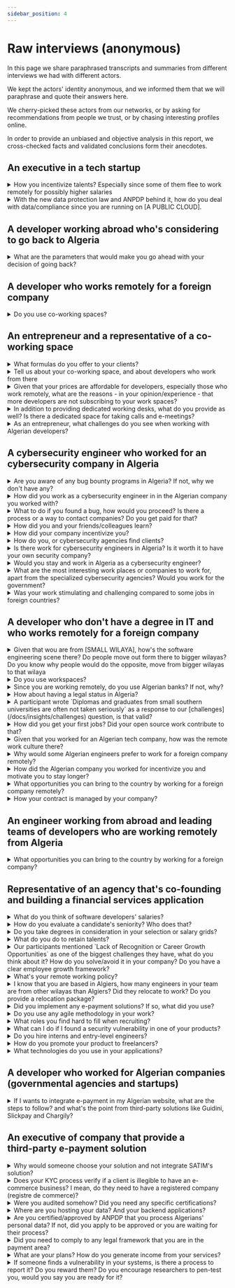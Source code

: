 ```yaml
---
sidebar_position: 4
---
```


# Raw interviews (anonymous)

In this page we share paraphrased transcripts and summaries from different interviews we had with different actors.

We kept the actors' identity anonymous, and we informed them that we will paraphrase and quote their answers here.

We cherry-picked these actors from our networks, or by asking for recommendations from people we trust, or by chasing interesting profiles online.

In order to provide an unbiased and objective analysis in this report, we cross-checked facts and validated conclusions form their anecdotes.

## An executive in a tech startup 

<details>
    <summary>
    How you incentivize talents? Especially since some of them flee to work remotely for possibly higher salaries 
    </summary>

    - It is definitely hard to compete with salaries that remote working offer, if you have a startup in Algeria your revenues are in Algerian dinars, you can't match salaries developers can get with remote working positions (especially that they're in foreign currencies with high exchange rates).

    However, to retain talents we increased salaries, and we provide more perks for our developers such as credits to use some VTC services, business SIM cards, career growth and promotion programs, and we offer exceptional *gifts* for our loyal employees.

    We can't really compare salaries to what developers can get from remote working, those who work remotely generally don't pay taxes, and CNAS/CASNOS.
  
</details>

<details>
    <summary>
    With the new data protection law and ANPDP behind it, how do you deal with data/compliance since you are running on [A PUBLIC CLOUD].
    </summary>

    We are aware of the law, and we work with our lawyers to clarify it. We know that there is a process and a document to apply for if you want to move your data to the cloud.
</details>

## A developer working abroad who's considering to go back to Algeria

<details>
    <summary>
    What are the parameters that would make you go ahead with your decision of going back?
    </summary>

    - I want to have a remote job, or a decent business in Algeria. I don't want to have a regular job in Algeria, but have my own business there.
    - I have to have a citizenship, or a permanent settlement permit from the country where I currently live in. Then I will be able to go back in Algeria while still having the freedom of movement, I want to travel for whatever reason I want, anytime I want, and my Algerian passport is not enough.

    But what I'm more concerned about is:

    - My job security here [in the foreign country], labor laws and the economic situation provide a safe and a stable work environment.
    - Algerian laws and bureaucracy and banking systems are unclear, and navigating through them is more challenging with the lack of professionalism of some individuals, if you want to submit a certain application you might be stopped by a random agent stating that this law doesn't exist, or we still didn't receive a notice stating that this law is applicable.
</details>

## A developer who works remotely for a foreign company

<details>
<summary>Do you use co-working spaces?</summary>

No, I prefer to work from home. I don't find working from co-working spaces productive because:

- It's not always quite.
- We had a lot of internet issues, we needed to bring our own 4G modems.
- Commuting might be a challenge, by car we get stuck in traffic.
- It's easier for me to just wake up and start working as early as possible.

However, pricing is not an issue.
</details>

## An entrepreneur and a representative of a co-working space

<details>
<summary>What formulas do you offer to your clients?</summary>

- Renting a desk per day
- A "desk" monthly subscription,
- A "dedicated desk" monthly subscription
- Private office.

Meeting rooms can be booked separately (each membership has its limits).
</details>

<details>
<summary>Tell us about your co-working space, and about developers who work from there</summary>

- We can host up to 30 members in our space. 
- We have [less than 10 developers] working remotely from our office.
- All of our current members work remotely for foreign companies
</details>


<details>
<summary>Given that your prices are affordable for developers, especially those who work remotely, what are the reasons - in your opinion/experience - that more developers are not subscribing to your work spaces?</summary>

- We think that developers do not like to "break their flow", they like to work from their comfort-zones, their homes.
- We think that some developers might be introverts, and don't want to socialize.
</details>

<details>
<summary>In addition to providing dedicated working desks, what do you provide as well? Is there a dedicated space for taking calls and e-meetings?</summary>

Renting desks might not be a very profitable, therefor we offer more services in parallel:

- We organize events and meetups.
- We provide domiciliation services for startups and companies.
- We also run a startups acceleration program.

</details>
<details>

<summary>As an entrepreneur, what challenges do you see when working with Algerian developers?</summary>

- It is hard to evaluate skills and match them with salaries, some developers *"act spoiled"*, they ask for high salaries and they often under-deliver.
- It is very challenging to create a professional specification document (cachier de charges) and to make sure that it's being followed and respected by developers.
- Billing and invoicing are also an issue.
- We have problems with our culture, we lack professionalism in interactions between entrepreneurs/businesses and developers.
</details> 


## A cybersecurity engineer who worked for an cybersecurity company in Algeria

<details>
<summary>Are you aware of any bug bounty programs in Algeria? If not, why we don't have any?</summary>

As far as I know, there are no bug bounty programs in Algeria, such programs require strategic and financial planning and that comes with maturity.

As there are no bug bounty programs, security enthusiasts are not allowed to pentest and scan applications without authorizations and contracts.

To have bug bounty programs, companies have to plan and communicate this, they have to have a good engineering and security culture, then they have to allocate budgets and the right people to manage these programs and to confirm findings before they reward researchers.
</details>

<details>
<summary>How did you work as a cybersecurity engineer in in the Algerian company you worked with?</summary>

My company provides security consulting services, as an engineer I was assigned to projects and missions at clients' sites to either person pentesting, or to work on incident response for detecting and responding to cyberthreats, security breaches or cyberattacks.

We also provided adversary emulation (adversary simulation or threat emulation) tests and services for clients. The company also provides other security-related services such as governance, the deployment, and integration with security and protection solutions.
</details>

<details>
<summary>What to do if you found a bug, how would you proceed? Is there a process or a way to contact companies? Do you get paid for that?</summary>

This has three cases:

- If you are working as a contractor, or you are paid to perform a penetrating: Then you just need to document your findings and your recommendations to your client.
- If you are an external party, and you found a bug accidentally, for example it was too obvious or you can clearly see that they're using a vulnerable version of a certain technology: Then you can "try" to contact them, you may try reaching out to them by email or through their public communication channels, or do the most realistic approach: Find a connection, or someone who knows someone so you can report it unofficially.

  Since companies don't have any bug bounty programs, they can't just pay you for this, not in an "official" way at least. Sometimes a "Thank you" is the best/only thing you can get from them.

- If you an external party, and you are not authorized to run a pentest or to scan their products, you may get into serious problems, at best you may get a call from the police, and at worst you can get into the court, or even worse if things gets to the National Defense Ministry (MDN).

</details>

<details>
<summary>How did you and your friends/colleagues learn?</summary>

We got the basics of computer science (operating systems, networking, algorithms, etc) from our formal education, in college we learned how to be methodic which is crucial in our jobs as cybersecurity engineers. We also learned basics of security but the classes there were very basic.

We learned most of the things by ourselves from online courses and from the many events our students group organized, our students group used to organize events, workshops and CTF competitions. We participated in teams to global competitions, and we hosted our own CTF games and invited other students to come and play.

I also learned a lot from my job, from the challenges I faced and from the trainings my company offered and from preparing to pass certificates.
</details>

<details>
<summary>How did your company incentivize you?</summary>

They paid a very good salary compared to the job market, they also offered bonuses for on-site assignments we used to do.

Our transportation to client sites was covered, the company paid for our VTC services and that was really important especially that public transport is one of the pain points in my city.

When possible, for example when we finish our pentesting and we are on the documentation phase, we were allowed to work remotely which was important for me.

High-performing engineers were always rewarded with promotions and bonuses. If someone performing well and going above and beyond, they can even offer to renegotiate their salary and promote them.

If I want to work again for an Algerian company, I would chose this company again.
</details>

<details>
<summary>How do you, or cybersecurity agencies find clients?</summary>

We get assigned to projects, the projects are obtained through connections, or through open tenders (appel d'offres) by companies.

Sometimes companies reach out to us to perform incident responses after they have been attacked or have a data breach.
</details>

<details>
<summary>Is there work for cybersecurity engineers in Algeria? Is it worth it to have your own security company?</summary>

There are many companies already operating in Algeria, there are clients, and some companies hire internal security teams or engineers.

However, with a less mature culture when it comes to security, we don't have that high of a demand on security until something goes wrong, when companies gets attacked there when they'd hire us to do incident response operations.

Many engineers prefer to work remotely for foreign companies for a much higher salary in foreign currencies.

</details>


<details>
<summary>Would you stay and work in Algeria as a cybersecurity engineer?</summary>

For me, I have chosen not to stay. In Algeria you can't grow financially with your salary, achieving financial milestones (buying a house, getting a car, etc) may take a lot of time.

Me and many of my friends left the country to work, and some left to continue their studies.

If I stayed in Algeria, I'd do as many of my friends are doing:

- Working full-time remotely for a foreign company and getting paid in foreign currencies.
- Working as developers or getting any job, and take cybersecurity gigs (freelance) online, and do bug bounties hunting.
</details>

<details>
<summary>What are the most interesting work places or companies to work for, apart from the specialized cybersecurity agencies? Would you work for the government?</summary>

No I would not work for the government for many reasons, especially because of the very low salary and for the work environment and the culture.

I would work  the foreign companies that are based in Algeria (multinationals), banks or big telecommunication companies, these are a little bit better and have a better environment and a more established culture.

Foreign companies often have to comply with global standards set by their higher management in other countries which sets very high standards, for example [A COMPANY]'s cybersecurity strategy, and approved tools and software is decided from a higher council in the company's CTO/CISO departments in [COMPANY'S COUNTRY], and us in Algeria we have to adhere to their standards and apply their recommendations.

Some with good work environment provide training materials, for example banks have training budgets, sometimes they even sponsor their engineers to pass certificates.
</details>


<details>
<summary>Was your work stimulating and challenging compared to some jobs in foreign countries?</summary>

Yes, some missions were (technically) challenging, and they were interesting.

In [A FOREIGN COUNTRY] for example, when we want to perform pentesting we have a lot of planning and requirements gathering, and if we are missing a requirement we tend to waste a lot of time requesting things from different parties. In Algeria, some things are a little bit agile/fluid, you can just ask someone to do something and they could do it immediately, with a looser process we had more freedom to do our job in Algeria.
</details>

## A developer who don't have a degree in IT and who works remotely for a foreign company

<details>
<summary>Given that wou are from [SMALL WILAYA], how's the software engineering scene there? Do people move out form there to bigger wilayas? Do you know why people would do the opposite, move from bigger wilayas to that wilaya</summary>

Software engineers here either move to [THE NEAREST BIG WILAYA], or to Algiers where they'd have more chances and opportunities. Others build applications for local businesses. And -of course- some of us work remotely for foreign companies.

For the third question (Why people move from bigger wilayas to that wilaya?), I myself worked and lived in Algiers, when I found a remote job, I moved back to [SMALL WILAYA] as the costs of living a way lower here, I could save a lot of money here.
</details>

<details>
<summary>Do you use workspaces?</summary>

No there no coworking spaces in my wilaya. But I wouldn't use them, co-working spaces are usually not a place where I can be productive, they're places for events, people are there for networking and chatting which makes them very noisy and counterproductive.
</details>

<details>
<summary>Since you are working remotely, do you use Algerian banks? If not, why?</summary>

I don't use any local banks, I use [AN ONLINE BANK] and wire the money to some contacts.

That's easier for me than relying on our banks here, and it gives me better rates.
</details>

<details>
<summary>How about having a legal status in Algeria?</summary>

I don't really care about that, I prefer saving more money and paying doctors and for medicines if I need them, than to pay for social services funds. My savings will also be my retirement funds.

I don't see why should I have the new auto-entrepreneur card, it's a way to only make me pay taxes.
</details>

<details>
<summary>A participant wrote `Diplomas and graduates from small southern universities are often not taken seriously` as a response to our [challenges](/docs/insights/challenges) question, is that valid?</summary>

Yes and no.

In our jobs, skills are more important than degrees. One just need to prove their skills and apply, degrees and where they're from don't really matter.

I was getting paid better than graduates from ESI, I was their mentor there.
</details>

<details>
<summary>How did you get your first jobs? Did your open source work contribute to that?</summary>

Definitely, open source helped me get many clients for me freelance work, and it helped me noticed and got me some job offers.

With my CV, previous experiences, and my open source work, I could get more interesting opportunities.

Open source also taught me a lot, I learned a lot from it.
</details>

<details>
<summary>Given that you worked for an Algerian tech company, how was the remote work culture there?</summary>

During COVID time, we moved to a remote work setup, and after that the company was open for a culture shift, as we were still productive when working from home, they even downsized their offices and adjusted to a hybrid/remote work setup.
</details>

<details>
<summary>Why would some Algerian engineers prefer to work for a foreign company remotely?</summary>

Money.

And because some Algeria clients/companies look down at IT and IT people, while foreigners see its important and then they value our talents more.
</details>

<details>
<summary>How did the Algerian company you worked for incentivize you and motivate you to stay longer?</summary>

The provided a relocation package, they rented an apartment for their developers who came from outside the wilaya.

They also do some internal events which were really nice where employees get together around food or offsites...

If someone wants to leave the company they'd try to keep them and present counter offers, unless the person is leaving to work remotely for a foreign company, then they know they can't match their new salary.
</details>

<details>
<summary>What opportunities you can bring to the country by working for a foreign company remotely?</summary>

I can bring new digital products my company is providing, I can talk to my management so they consider extending to Algeria, but I feel we are not ready as a country.

Our population is not educated in terms of technology, people pay money to travel agencies so they book them tickets instead of just going online and booking them with their Eddahabia card.
</details>

<details>
<summary>How your contract is managed by your company?</summary>

I just had to sign it online, and it was accepted by the company.

We work on trust basis, I deliver what I'm supposed to do and they pay me on time.

My contract was even accepted by my online bank when I needed to justify my income.
</details>

## An engineer working from abroad and leading teams of developers who are working remotely from Algeria

<details>
<summary>What opportunities you can bring to the country by working for a foreign company?</summary>

We tried to extend our business in Algeria once. My CEO visited the country, and they found a lot of business opportunities and many potential clients, they said that the Algerian market is a virgin market.

We pulled back from trying to enter the Algerian market as we always stumbled upon people in different administrations who simply replied with "No" or "That's forbidden", we pushed back and we asked which law said it's forbidden... We never had a response for that.

The unclear laws and the lack of legal awareness from different employees in administrations were some the reasons that made my CEO give up on the Algerian market.

One of my teams who work from Algeria has some of the best engineers who works on the software we deploy on drones for our missions, unfortunately we cannot ship them drone so they can deploy their software directly and have a more efficient development and deployment pipeline.
</details>

## Representative of an agency that's co-founding and building a financial services application

<details>
<summary>What do you think of software developers' salaries?</summary>

Software developers salaries are higher than average salaries in Algeria, there's a high demand and competition on hiring engineers with the raise of tech startups and digital products.

If you notice from your data, younger engineers have higher salaries because there's a demand on the new technologies and skills they bring. Older engineers (in the 40s) with longer years of experience and who are not not be paid the "high" amount your survey shows are mostly engineers who work in the public sector or "classical" companies. These engineers are mostly "old school" and they might not bring the skills, or know the tech stacks our clients need.
</details>

<details>
<summary>How do you evaluate a candidate's seniority? Who does that?</summary>

We don't believe in years of experience, we evaluate a person's experience and previous projects.

A candidate can be a senior in our company if the prove that they worked on multiple/complex projects, and who can demonstrate their skills in our interviews.

Previously, some companies rely on old-fashioned recruitment styles where HR persons with no technical expertise hire candidates, there they used to look at years of experience.

But now we work with a recruitment agencies that has a team of engineers who can assess candidates. Some agencies use platforms like [TestGorilla](https://www.testgorilla.com/) to assess candidates.

Recruitment processes now include engineers, and the managers/executives in small startups. In our case our other co-founder is an engineer so they interviewed the first engineers who joined the team, when they were hands-on coding and handling the tech.
</details>

<details>
<summary>Do you take degrees in consideration in your selection or salary grids?</summary>

No we don't, we assess skills and propose market salaries based on the candidate's skills.

We even hired interns and promoted them to higher levels.
</details>

<details>
<summary>What do you do to retain talents?</summary>

We provide a great working environment with exciting projects, we have projects with Algerian clients (like [THE COMPANY PROVIDING FINANCIAL SERVICES]) and we also have projects with foreign clients.

We have high work standards and we encourage knowledge sharing, our employees get to work on real projects and learn from each other to deliver high quality projects.

We encourage our employees excellence, if an engineer is productive and does a good job, we renegotiate their salaries and we promote them, we had an engineer who went from an intern to a team lead, to a CTO in a 4 years span.

We also have flexible working hours when it's possible, if the engineer doesn't have any dependencies on meetings with clients or working with other people, they can work anytime they want as long as they deliver.
</details>



<details>
<summary>Our participants mentioned `Lack of Recognition or Career Growth Opportunities` as one of the biggest challenges they have, what do you think about it? How do you solve/avoid it in your company? Do you have a clear employee growth framework?</summary>

No we don't have a growth plan or a framework. But we have a statement in our employment contracts that we can review compensation packages based on employees performance. We review contracts and increase salaries and/or promote to higher roles for our high-performing engineers.

We have a fast promotion track, we promoted [AN EMPLOYEE NAME] for example from being an intern to being a manager of a team, we also promoted [AN EX-JUNIOR DESIGNER] to be the head of our [COMMUNICATION-RELATED] team in just under 4 years.
</details>

<details>
<summary>What's your remote working policy?</summary>

It depends on the project and the client, as well as the role and responsibilities.

If you work on a client-facing project you might need to be in the office and meet the clients and talk to them. A CTO or a team lead must be in the office sometimes to manage their teams and handle some meetings with stakeholders.

Juniors also have to be in the office since it's easier for the onboarding and for establishing a good company culture, and to better integrate with the team.

Our company works a lot on the culture, and encourages knowledge sharing, that can be easier and more efficient when all people are working in the same office.

However, -as I said- we provide a flexible working hours possibility, so we make exceptions when it's possible.
</details>

<details>
<summary>I know that you are based in Algiers, how many engineers in your team are from other wilayas than Algiers? Did they relocate to work? Do you provide a relocation package?</summary>

We are all from different wilayas, none of us is from Algiers, we all moved here for work.

> *[For the relocation package, the interviewee presented a vague answer, I understood from it that the company does not provide a relocation package (yet). Employees help each other relocating and finding apartments]*
</details>

<details>
<summary>Did you implement any e-payment solutions? If so, what did you use?</summary>

We still didn't implement any e-payment in our solutions, right now [THE COMPANY PROVIDING FINANCIAL SERVICES] only use Baridimob and ask customers to wire their subscription fees to our company account.

We looked at SATIM solution and it seems to take a lot of time to onboard, and we did not consider any third-party services like Chargily and Guidini or Slickpay because the law on e-payments is not yet clear, and we cannot risk dealing with these services.
</details>

<details>
<summary>Do you use any agile methodology in your work?</summary>

No we don't use Agile methodologies, our work style depends on the client and company culture. Some clients request last-minute changes and updates and we can't fit the Algerian mindset into any of the agile frameworks we know.

Some roles are also hard to find like product owners and product managers which makes handling software product delivery harder.

We are *agile* but we don't use **A**gile.
</details>

<details>
<summary>What roles you find hard to fill when recruiting?</summary>

- QA Engineers
- UX Engineers
- Product Owners and Product managers, we have to educate engineers on product management, or to educate business people on dealing with software and tech to fill that gap.

Also it's hard to find good full-stack web developers, everyone say they are but they are either good at front-end technologies or the lean more toward the backend they're bad at the front-end.
</details>

<details id="can-pay-bounties">
<summary>What can I do if I found a security vulnerability in one of your products?</summary>

All of our products have a "contact us" section, please contact us by phone or email and report the bug, we ask people to do it all the time.

We can even reward/pay those who report critical vulnerabilities.

When we launched [THE COMPANY PROVIDING FINANCIAL SERVICES], we were asking people to attack us, to test the application and to report any security issues. We wanted to sell our customers a robust and a compliant software.
</details>

<details>
<summary>Do you hire interns and entry-level engineers?</summary>

Yes we hire interns, and we retain them and promote them if they prove their skills.

We also hire entry-level engineers, they just have to prove their skills in interviews and by showcasing their previous projects.
</details>

<details>
<summary>How do you promote your product to freelancers?</summary>

We have a special pricing plan for people with auto-entrepreneur card, we also provide free onboardings, trainings and consulting for our customers.
</details>

<details>
<summary>What technologies do you use in your applications?</summary>

We use Laravel, Vue.js, Node.js and Electron for Desktop applications. We may also use different technologies in different products, our engineers are free to pick whatever technology they find useful to do the job.
</details>


## A developer who worked for Algerian companies (governmental agencies and startups)

<details>
<summary>If I wants to integrate e-payment in my Algerian website, what are the steps to follow? and what's the point from third-party solutions like Guidini, Slickpay and Chargily?</summary>

You have to ask your bank first (for your professional bank account to be able te receive e-payments).

They will start the process with GIE Monétique, the bank will ask them for a test environment (a sandbox) for you with some API documentation.

You integrate their APIs in your system, when when test scenarios are fine, you provides some screenshots to GIE Monétique as a second proof. Then they will give you production API credentials. 

This process may take few months.

The third-party solutions are the software part, for example Wordpress WooCommerce plugin, they are tested, so you don't re-do that part on your own, or maybe the tests will take only few days. It accelerates the process, reduce few costs, test environment is a paid service, the longer it takes, the more expensive it becomes.

These third-party service also provide payment gateways, you can use them if you don't want to use e-payment APIs. For example, in a marketplace website, you create a store, plug their solution and they will send you the money from purchases that happens through their module.
</details>

## An executive of company that provide a <nobr>third-party</nobr> <nobr>e-payment</nobr> solution

<details>
<summary>Why would someone choose your solution and not integrate SATIM's solution?</summary>

Our solution is targeting "small" web merchants, if you want to integrate with SATIM, you would need to go deal with a lot of paperwork, you would need to provide a tax identification NIF, a business bank account and a confirmation from your bank that you can use receive electronic payments, you have to develop payment modules and certify them, you also need to pay developers and to pay for SATIM's test environment. After all that you have to wait for SATIM's tests to validate that your integration is working fine before they hand you their production API key.

Our solution is ready to use, we went through the process and certified our payment module, then it's use who will provide you our API key. Anyone can use our test environment for free, and when they are ready they can just switch to production mode where we apply our fees.

When a customer wants to go live with their solution we they go through our KYC checks and validation where we verify their accounts and identities.

We provide different client libraries and web APIs for our customers.
</details>

<details>
<summary>Does your KYC process verify if a client is illegible to have an e-commerce business? I mean, do they need to have a registered company (registre de commerce)?</summary>

No, our KYC process is internal, we only verify clients identities. We don't check if our customers have a registered company (have a "registre de commerce").
</details>

<details>
<summary>Were you audited somehow? Did you need any specific certifications?</summary>

No we did not. No audit was necessary, in Algeria we don't need any specific certifications or audits to be performed, no certificates like PCI DSS or what so ever are required.


We don't process payments, we are just a third-party solution that uses SATIM's infrastructure, payments happen through them.

And SATIM doesn't certify, they just check if the integration is working properly then they grant you the production API key.

We just take the responsibility of providing a stable and secure solution for our customers on our own.
</details>

<details>
<summary>Where are you hosting your data? And your backend applications?</summary>

Data is hosted in [ALGERIAN WEB HOSTING PROVIDER], and our applications, the front-end are hosted in foreign  hosting solutions, our load balancer and CDNs are provided by a foreign provider.

The data is in Algeria, but backend applications are on a public cloud provider.
</details>

<details>
<summary>Are you certified/approved by ANPDP that you process Algerians' personal data? If not, did you apply to be approved or you are waiting for their process?</summary>

No we are not. We still didn't register/request their approval. The laws is still new and we did not apply (yet).
</details>

<details>
<summary>Did you need to comply to any legal framework that you are in the payment area?</summary>

We are not a Payment service provider (PSP), we just provide a third-party interface in front of the SATIM. And SATIM is approved by Electronic Payment Economic Interest Grouping (GIE).

Therefor, we did not need to comply with any specific law for "e-payments".
</details>

<details>
<summary>What are your plans? How do you generate income from your services?</summary>

For now we have a promotion for our customers, we provide our services for free, after this promotion ends we will introduce a fee on payments/transactions 
</details>

<details>
<summary>If someone finds a vulnerability in your systems, is there a process to report it? Do you reward them? Do you encourage researchers to pen-test you, would you say you are ready for it?</summary>

We are always listening to our customers and our developers community, we will differently patch any security bug that gets reported to us. And if a bug is critical we verify it internally and if it's a valid finding we reward who reported it. We did that in the past.

For the other question, no. To be honest we don't want our systems to be attacked, we don't encourage that.

We don't know how "good" a pentester can be, and we don't want them to disturb or access our systems.

*(If a bug is found accidentally or it appeared on the surface, reports are welcome and can be rewarded, but we don't encourage pentesting form bug bounty hunters)*
</details>


<!-- 
<details>
<summary>
</summary>
</details> -->
